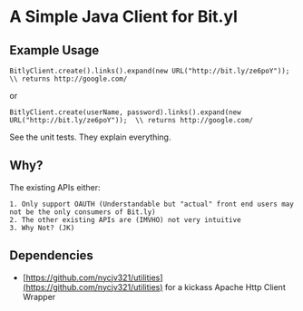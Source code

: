 # A Simple Java Client for Bit.yl
## Example Usage

    BitlyClient.create().links().expand(new URL("http://bit.ly/ze6poY")); \\ returns http://google.com/
    
  or 
    
    BitlyClient.create(userName, password).links().expand(new URL("http://bit.ly/ze6poY"));  \\ returns http://google.com/

  See the unit tests. They explain everything.
  
## Why?  
The existing APIs either:

    1. Only support OAUTH (Understandable but "actual" front end users may not be the only consumers of Bit.ly)
    2. The other existing APIs are (IMVHO) not very intuitive
    3. Why Not? (JK)
    
    
## Dependencies
 * [https://github.com/nycjv321/utilities](https://github.com/nycjv321/utilities) for a kickass Apache Http Client Wrapper
    